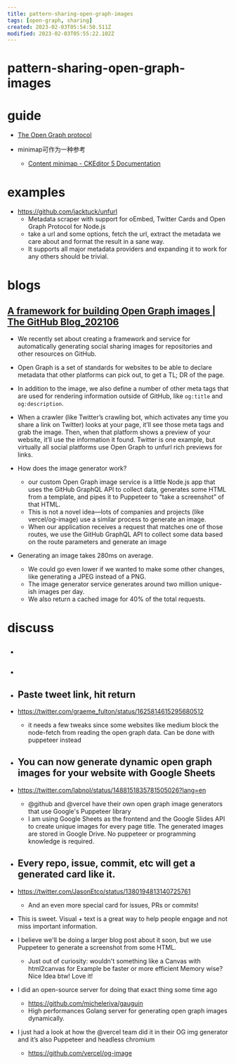 ```yaml
---
title: pattern-sharing-open-graph-images
tags: [open-graph, sharing]
created: 2023-02-03T05:54:50.511Z
modified: 2023-02-03T05:55:22.102Z
---
```


# pattern-sharing-open-graph-images

# guide

- [The Open Graph protocol](https://ogp.me/)

- minimap可作为一种参考
  - [Content minimap - CKEditor 5 Documentation](https://ckeditor.com/docs/ckeditor5/latest/features/minimap.html)
# examples
- https://github.com/jacktuck/unfurl
  - Metadata scraper with support for oEmbed, Twitter Cards and Open Graph Protocol for Node.js
  - take a url and some options, fetch the url, extract the metadata we care about and format the result in a sane way.
  - It supports all major metadata providers and expanding it to work for any others should be trivial.
# blogs

## [A framework for building Open Graph images | The GitHub Blog_202106](https://github.blog/2021-06-22-framework-building-open-graph-images/)

- We recently set about creating a framework and service for automatically generating social sharing images for repositories and other resources on GitHub.
- Open Graph is a set of standards for websites to be able to declare metadata that other platforms can pick out, to get a TL; DR of the page.
- In addition to the image, we also define a number of other meta tags that are used for rendering information outside of GitHub, like `og:title` and `og:description`.
- When a crawler (like Twitter’s crawling bot, which activates any time you share a link on Twitter) looks at your page, it’ll see those meta tags and grab the image. Then, when that platform shows a preview of your website, it’ll use the information it found. Twitter is one example, but virtually all social platforms use Open Graph to unfurl rich previews for links.

- How does the image generator work?
  - our custom Open Graph image service is a little Node.js app that uses the GitHub GraphQL API to collect data, generates some HTML from a template, and pipes it to Puppeteer to “take a screenshot” of that HTML. 
  - This is not a novel idea—lots of companies and projects (like vercel/og-image) use a similar process to generate an image.
  - When our application receives a request that matches one of those routes, we use the GitHub GraphQL API to collect some data based on the route parameters and generate an image

- Generating an image takes 280ms on average. 
  - We could go even lower if we wanted to make some other changes, like generating a JPEG instead of a PNG.
  - The image generator service generates around two million unique-ish images per day. 
  - We also return a cached image for 40% of the total requests.
# discuss
- ## 

- ## 

- ## Paste tweet link, hit return
- https://twitter.com/graeme_fulton/status/1625814615295680512
  - it needs a few tweaks since some websites like medium block the node-fetch from reading the open graph data. Can be done with puppeteer instead

- ## You can now generate dynamic open graph images for your website with Google Sheets
- https://twitter.com/labnol/status/1488151835781505026?lang=en
  - @github and @vercel have their own open graph image generators that use Google's Puppeteer library
  - I am using Google Sheets as the frontend and the Google Slides API to create unique images for every page title. The generated images are stored in Google Drive. No puppeteer or programming knowledge is required.

- ## Every repo, issue, commit, etc will get a generated card like it.
- https://twitter.com/JasonEtco/status/1380194813140725761
  - And an even more special card for issues, PRs or commits!
- This is sweet. Visual + text is a great way to help people engage and not miss important information.
- I believe we'll be doing a larger blog post about it soon, but we use Puppeteer to generate a screenshot from some HTML.
  - Just out of curiosity: wouldn't something like a Canvas with html2canvas for Example be faster or more efficient Memory wise? Nice Idea btw! Love it!
- I did an open-source server for doing that exact thing some time ago
  - https://github.com/micheleriva/gauguin
  - High performances Golang server for generating open graph images dynamically. 
- I just had a look at how the @vercel team did it in their OG img generator and it’s also Puppeteer and headless chromium
  - https://github.com/vercel/og-image
